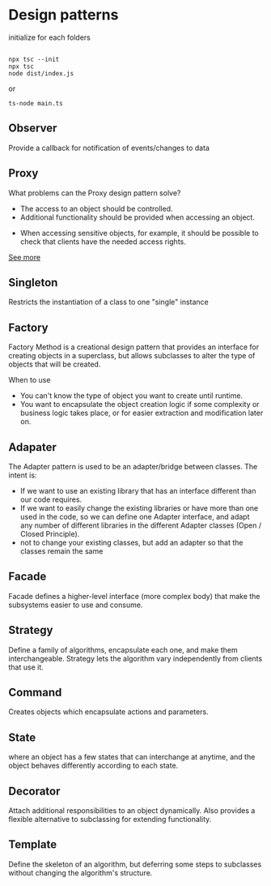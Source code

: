 # Design patterns


initialize for each folders
```shell

npx tsc --init
npx tsc
node dist/index.js
```

or 

```
ts-node main.ts

```



## Observer
 Provide a callback for notification of events/changes to data
## Proxy 
What problems can the Proxy design pattern solve? 

* The access to an object should be controlled.
* Additional functionality should be provided when accessing an object.
- When accessing sensitive objects, for example, it should be possible to check that clients have the needed access rights.

[See more](https://en.wikipedia.org/wiki/Proxy_pattern)

## Singleton

Restricts the instantiation of a class to one "single" instance


## Factory
Factory Method is a creational design pattern that provides an interface for creating objects in a superclass, but allows subclasses to alter the type of objects that will be created.
 
When to use
* You can't know the type of object you want to create until runtime.
* You want to encapsulate the object creation logic if some complexity or business logic takes place, or for easier extraction and modification later on.

## Adapater
The Adapter pattern is used to be an adapter/bridge between classes. The intent is:

* If we want to use an existing library that has an interface different than our code requires.
* If we want to easily change the existing libraries or have more than one used in the code, so we can define one Adapter interface, and adapt any number of different libraries in the different Adapter classes (Open / Closed Principle).
* not to change your existing classes, but add an adapter so that the classes remain the same


## Facade

Facade defines a higher-level interface (more complex body) that make the subsystems easier to use and consume.

## Strategy

Define a family of algorithms, encapsulate each one, and make them interchangeable. Strategy lets the algorithm vary independently from clients that use it.

## Command

Creates objects which encapsulate actions and parameters.

## State

 where an object has a few states that can interchange at anytime, and the object behaves differently according to each state.


 ## Decorator
 Attach additional responsibilities to an object dynamically. Also provides a flexible alternative to subclassing for extending functionality.

 ## Template
 Define the skeleton of an algorithm, but deferring some steps to subclasses without changing the algorithm's structure.